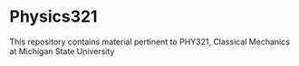 # Physics321
This repository contains material pertinent to PHY321, Classical Mechanics at Michigan State University 
